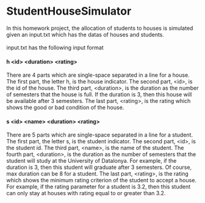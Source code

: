 # StudentHouseSimulator
In this homework project, the allocation of students to houses is simulated given an input.txt which has the datas of houses and students.
<br>
<br>
input.txt has the following input format <br>

#### h \<id> \<duration> \<rating> <br>
  There are 4 parts which are single-space separated in a line for a house.
The first part, the letter h, is the house indicator. The second part, \<id>,
is the id of the house. The third part, \<duration>, is the duration as the
number of semesters that the house is full. If the duration is 3, then this
house will be available after 3 semesters. The last part, \<rating>, is the
rating which shows the good or bad condition of the house.
<br>
#### s \<id> \<name> \<duration> \<rating> <br>
  There are 5 parts which are single-space separated in a line for a student.
The first part, the letter s, is the student indicator. The second part, \<id>,
is the student id. The third part, \<name>, is the name of the student. The
fourth part, \<duration>, is the duration as the number of semesters that
the student will study at the University of Datalonya. For example, if the
duration is 3, then this student will graduate after 3 semesters. Of course,
max duration can be 8 for a student. The last part, \<rating>, is the rating
which shows the minimum rating criterion of the student to accept a house.
For example, if the rating parameter for a student is 3.2, then this student
can only stay at houses with rating equal to or greater than 3.2.
